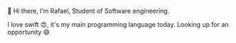 👋 Hi there, I’m Rafael, Student of Software engineering.

I love swift 😍, it's my main programming language today.
Looking up for an opportunity 😄

